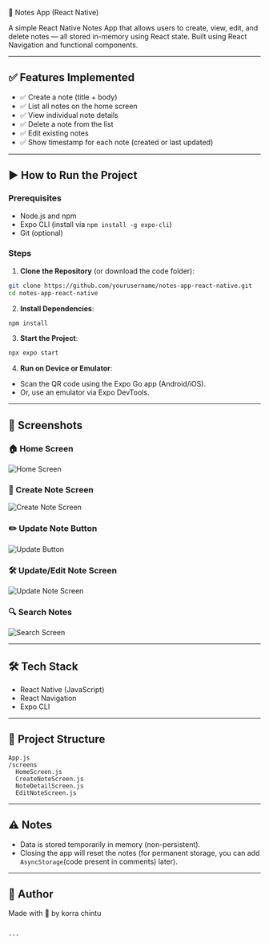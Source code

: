  📝 Notes App (React Native)

A simple React Native Notes App that allows users to create, view, edit, and delete notes — all stored in-memory using React state. Built using React Navigation and functional components.

---

## ✅ Features Implemented

- ✅ Create a note (title + body)
- ✅ List all notes on the home screen
- ✅ View individual note details
- ✅ Delete a note from the list
- ✅ Edit existing notes
- ✅ Show timestamp for each note (created or last updated)

---

## ▶️ How to Run the Project

### Prerequisites

- Node.js and npm
- Expo CLI (install via `npm install -g expo-cli`)
- Git (optional)

### Steps

1. **Clone the Repository** (or download the code folder):

```bash
git clone https://github.com/yourusername/notes-app-react-native.git
cd notes-app-react-native
````

2. **Install Dependencies**:

```bash
npm install
```

3. **Start the Project**:

```bash
npx expo start
```

4. **Run on Device or Emulator**:

* Scan the QR code using the Expo Go app (Android/iOS).
* Or, use an emulator via Expo DevTools.

---

## 📸 Screenshots

### 🏠 Home Screen
![Home Screen](screenshots/home.png)

### 📝 Create Note Screen
![Create Note Screen](screenshots/create%20a%20note.png)

### ✏️ Update Note Button
![Update Button](screenshots/update.png)

### 🛠️ Update/Edit Note Screen
![Update Note Screen](screenshots/update%20screen.png)

### 🔍 Search Notes
![Search Screen](screenshots/search.png)




---

## 🛠 Tech Stack

* React Native (JavaScript)
* React Navigation
* Expo CLI

---

## 📂 Project Structure

```
App.js
/screens
  HomeScreen.js
  CreateNoteScreen.js
  NoteDetailScreen.js
  EditNoteScreen.js
```

---

## ⚠️ Notes

* Data is stored temporarily in memory (non-persistent).
* Closing the app will reset the notes (for permanent storage, you can add `AsyncStorage`(code present in comments) later).

---

## 🙌 Author

Made with 💙 by korra chintu

```

---
